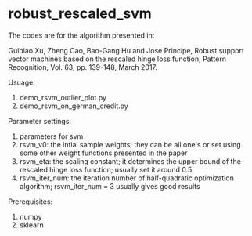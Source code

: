 # robust_rescaled_svm

The codes are for the algorithm presented in:
  
 Guibiao Xu, Zheng Cao, Bao-Gang Hu and Jose Principe, Robust support vector machines based on the rescaled hinge loss function, Pattern Recognition, Vol. 63, pp. 139-148, March 2017.

Usuage:
1. demo_rsvm_outlier_plot.py
2. demo_rsvm_on_german_credit.py

Parameter settings:
1. parameters for svm
2. rsvm_v0: the intial sample weights; they can be all one's or set using some other weight functions presented in the paper
3. rsvm_eta: the scaling constant; it determines the upper bound of the rescaled hinge loss function; usually set it around 0.5
4. rsvm_iter_num: the iteration number of half-quadratic optimization algorithm; rsvm_iter_num = 3 usually gives good results

Prerequisites:
1. numpy
2. sklearn
